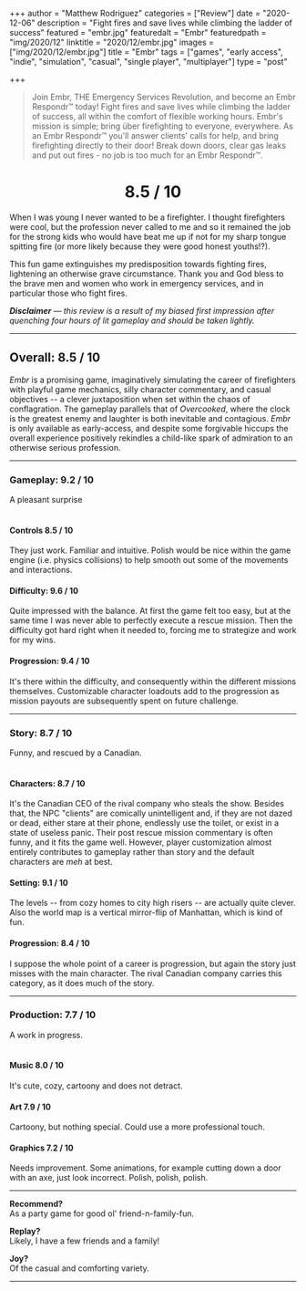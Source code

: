 +++
author = "Matthew Rodriguez"
categories = ["Review"]
date = "2020-12-06"
description = "Fight fires and save lives while climbing the ladder of success"
featured = "embr.jpg"
featuredalt = "Embr"
featuredpath = "img/2020/12"
linktitle = "2020/12/embr.jpg"
images = ["img/2020/12/embr.jpg"]
title = "Embr"
tags = ["games", "early access", "indie", "simulation", "casual", "single player", "multiplayer"]
type = "post"

+++

> Join Embr, THE Emergency Services Revolution, and become an Embr Respondr™ today! Fight fires and save lives while climbing the ladder of success, all within the comfort of flexible working hours. Embr's mission is simple; bring über firefighting to everyone, everywhere.
> As an Embr Respondr™️ you'll answer clients' calls for help, and bring firefighting directly to their door! Break down doors, clear gas leaks and put out fires - no job is too much for an Embr Respondr™️.

<h1 style="text-align: center">8.5 / 10</h1>

When I was young I never wanted to be a firefighter. I thought firefighters were cool, but the profession never called to me and so it remained the job for the strong kids who would have beat me up if not for my sharp tongue spitting fire (or more likely because they were good honest youths!?).

This fun game extinguishes my predisposition towards fighting fires, lightening an otherwise grave circumstance. Thank you and God bless to the brave men and women who work in emergency services, and in particular those who fight fires.

*<b>Disclaimer</b> &mdash; this review is a result of my biased first impression after quenching four hours of lit gameplay and should be taken lightly.*

***

## Overall: 8.5 / 10

*Embr* is a promising game, imaginatively simulating the career of firefighters with playful game mechanics, silly character commentary, and casual objectives -- a clever juxtaposition when set within the chaos of conflagration. The gameplay parallels that of *Overcooked*, where the clock is the greatest enemy and laughter is both inevitable and contagious. *Embr* is only available as early-access, and despite some forgivable hiccups the overall experience positively rekindles a child-like spark of admiration to an otherwise serious profession.

***

### Gameplay: 9.2 / 10
A pleasant surprise 
<br>
<br>

#### Controls 8.5 / 10
They just work. Familiar and intuitive. Polish would be nice within the game engine (i.e. physics collisions) to help smooth out some of the movements and interactions.

#### Difficulty: 9.6 / 10
Quite impressed with the balance. At first the game felt too easy, but at the same time I was never able to perfectly execute a rescue mission. Then the difficulty got hard right when it needed to, forcing me to strategize and work for my wins.

#### Progression: 9.4 / 10
It's there within the difficulty, and consequently within the different missions themselves. Customizable character loadouts add to the progression as mission payouts are subsequently spent on future challenge.

***

### Story: 8.7 / 10
Funny, and rescued by a Canadian.
<br>
<br>

#### Characters: 8.7 / 10
It's the Canadian CEO of the rival company who steals the show. Besides that, the NPC "clients" are comically unintelligent and, if they are not dazed or dead, either stare at their phone, endlessly use the toilet, or exist in a state of useless panic. Their post rescue mission commentary is often funny, and it fits the game well. However, player customization almost entirely contributes to gameplay rather than story and the default characters are *meh* at best.

#### Setting: 9.1 / 10
The levels -- from cozy homes to city high risers -- are actually quite clever. Also the world map is a vertical mirror-flip of Manhattan, which is kind of fun.

#### Progression: 8.4 / 10
I suppose the whole point of a career is progression, but again the story just misses with the main character. The rival Canadian company carries this category, as it does much of the story. 

***

### Production: 7.7 / 10
A work in progress.
<br>
<br>

#### Music 8.0 / 10
It's cute, cozy, cartoony and does not detract.

#### Art 7.9 / 10
Cartoony, but nothing special. Could use a more professional touch.

#### Graphics 7.2 / 10
Needs improvement. Some animations, for example cutting down a door with an axe, just look incorrect. Polish, polish, polish.

***

**Recommend?**  
As a party game for good ol' friend-n-family-fun.

**Replay?**  
Likely, I have a few friends and a family!

**Joy?**  
Of the casual and comforting variety.

***